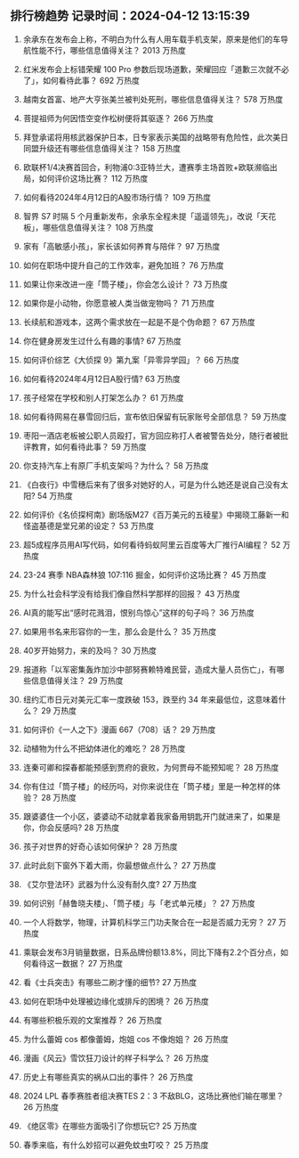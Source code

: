 
## 排行榜趋势 记录时间：2024-04-12 13:15:39
  
  1. 余承东在发布会上称，不明白为什么有人用车载手机支架，原来是他们的车导航性能不行，哪些信息值得关注？ 2013 万热度
    
  2. 红米发布会上标错荣耀 100 Pro 参数后现场道歉，荣耀回应「道歉三次就不必了」，如何看待此事？ 692 万热度
    
  3. 越南女首富、地产大亨张美兰被判处死刑，哪些信息值得关注？ 578 万热度
    
  4. 菩提祖师为何因悟空变作松树便将其驱逐？ 266 万热度
    
  5. 拜登承诺将用核武器保护日本，日专家表示美国的战略带有危险性，此次美日同盟升级还有哪些信息值得关注？ 158 万热度
    
  6. 欧联杯1/4决赛首回合，利物浦0:3亚特兰大，遭赛季主场首败+欧联濒临出局，如何评价这场比赛？ 112 万热度
    
  7. 如何看待2024年4月12日的A股市场行情？ 109 万热度
    
  8. 智界 S7 时隔 5 个月重新发布，余承东全程未提「遥遥领先」，改说「天花板」，哪些信息值得关注？ 108 万热度
    
  9. 家有「高敏感小孩」，家长该如何养育与陪伴？ 97 万热度
    
  10. 如何在职场中提升自己的工作效率，避免加班？ 76 万热度
    
  11. 如果让你来改进一座「筒子楼」，你会怎么设计？ 73 万热度
    
  12. 如果你是小动物，你愿意被人类当做宠物吗？ 71 万热度
    
  13. 长续航和游戏本，这两个需求放在一起是不是个伪命题？ 67 万热度
    
  14. 你在健身房发生过什么有趣的事情? 67 万热度
    
  15. 如何评价综艺《大侦探 9》第九案「异零异学园」？ 66 万热度
    
  16. 如何看待2024年4月12日A股行情? 63 万热度
    
  17. 孩子经常在学校和别人打架怎么办？ 61 万热度
    
  18. 如何看待网易在暴雪回归后，宣布依旧保留有玩家账号全部信息？ 59 万热度
    
  19. 枣阳一酒店老板被公职人员殴打，官方回应称打人者被警告处分，随行者被批评教育，如何看待此事？ 59 万热度
    
  20. 你支持汽车上有原厂手机支架吗？为什么？ 58 万热度
    
  21. 《白夜行》中雪穗后来有了很多对她好的人，可是为什么她还是说自己没有太阳? 54 万热度
    
  22. 如何评价《名侦探柯南》剧场版M27《百万美元的五稜星》中揭晓工藤新一和怪盗基德是堂兄弟的设定？ 53 万热度
    
  23. 超5成程序员用AI写代码，如何看待蚂蚁阿里云百度等大厂推行AI编程？ 52 万热度
    
  24. 23-24 赛季 NBA森林狼 107:116 掘金，如何评价这场比赛？ 45 万热度
    
  25. 为什么社会科学没有给我们像自然科学那样的回报？ 43 万热度
    
  26. AI真的能写出“感时花溅泪，恨别鸟惊心”这样的句子吗？ 36 万热度
    
  27. 如果用书名来形容你的一生，那么会是什么？ 35 万热度
    
  28. 40岁开始努力，来的及吗？ 30 万热度
    
  29. 报道称「以军密集轰炸加沙中部努赛赖特难民营，造成大量人员伤亡」，有哪些信息值得关注？ 29 万热度
    
  30. 纽约汇市日元对美元汇率一度跌破 153，跌至约 34 年来最低位，这意味着什么？ 29 万热度
    
  31. 如何评价《一人之下》漫画 667（708）话？ 29 万热度
    
  32. 动植物为什么不把幼体进化的难吃？ 28 万热度
    
  33. 连秦可卿和探春都能预感到贾府的衰败，为何贾母不能预知呢？ 28 万热度
    
  34. 你有住过「筒子楼」的经历吗，对你来说住在「筒子楼」里是一种怎样的体验？ 28 万热度
    
  35. 跟婆婆住一个小区，婆婆动不动就拿着我家备用钥匙开门就进来了，如果是你，你会反感吗? 28 万热度
    
  36. 孩子对世界的好奇心该如何保护？ 28 万热度
    
  37. 此时此刻下窗外下着大雨，你最想做点什么？ 27 万热度
    
  38. 《艾尔登法环》武器为什么没有耐久度? 27 万热度
    
  39. 如何识别「赫鲁晓夫楼」、「筒子楼」与「老式单元楼」？ 27 万热度
    
  40. 一个人将数学，物理，计算机科学三门功夫聚合在一起是否威力无穷？ 27 万热度
    
  41. 乘联会发布3月销量数据，日系品牌份额13.8%，同比下降有2.2个百分点，如何看待这一数据？ 27 万热度
    
  42. 看《士兵突击》有哪些二刷才懂的细节? 27 万热度
    
  43. 如何在职场中处理被边缘化或排斥的困境？ 26 万热度
    
  44. 有哪些积极乐观的文案推荐？ 26 万热度
    
  45. 为什么蕾姆 cos 都像蕾姆，炮姐 cos 不像炮姐？ 26 万热度
    
  46. 漫画《风云》雪饮狂刀设计的样子科学么？ 26 万热度
    
  47. 历史上有哪些真实的祸从口出的事件？ 26 万热度
    
  48. 2024 LPL 春季赛胜者组决赛TES 2：3 不敌BLG，这场比赛他们输在哪里？ 26 万热度
    
  49. 《绝区零》在哪些方面吸引了你想玩它? 25 万热度
    
  50. 春季来临，有什么妙招可以避免蚊虫叮咬？ 25 万热度
    